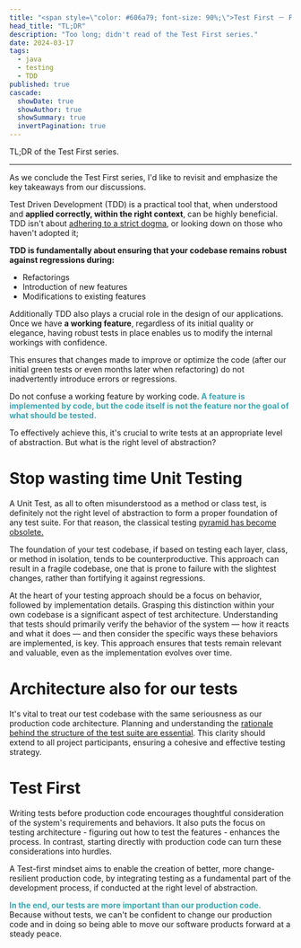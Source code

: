 ```yaml
---
title: "<span style=\"color: #606a79; font-size: 90%;\">Test First － Part 5</span><br/> TL;DR"
head_title: "TL;DR" 
description: "Too long; didn't read of the Test First series." 
date: 2024-03-17
tags:
  - java
  - testing
  - TDD
published: true
cascade:
  showDate: true
  showAuthor: true
  showSummary: true
  invertPagination: true
---
```

TL;DR of the Test First series.
<!--more-->
---

As we conclude the Test First series, I'd like to revisit and emphasize the key takeaways from our discussions.

Test Driven Development (TDD) is a practical tool that,
when understood and **applied correctly, within the right context**, can be highly beneficial.
TDD isn't about [adhering to a strict dogma](/posts/tdd-is-not-a-religion/),
or looking down on those who haven't adopted it;

**TDD is fundamentally about ensuring that your codebase remains robust against regressions during:**

- Refactorings
- Introduction of new features
- Modifications to existing features

Additionally TDD also plays a crucial role in the design of our applications.
Once we have **a working feature**, regardless of its initial quality or elegance,
having robust tests in place enables us to modify the internal workings with confidence.

This ensures
that changes made to improve
or optimize the code (after our initial green tests or even months later when refactoring)
do not inadvertently introduce errors or regressions.

Do not confuse a working feature by working code.<b style="color: #3da6b1;"> 
A feature is implemented by code, but the code itself is not the feature nor the goal 
of what should be tested.</b>

To effectively achieve this,
it's crucial to write tests at an appropriate level of abstraction.
But what is the right level of abstraction?
# Stop wasting time Unit Testing
A Unit Test, as all to often misunderstood as a method or class test,
is definitely not the right level of abstraction
to form a proper foundation of any test suite.
For that reason, the classical testing [pyramid has become obsolete.](/posts/relevance-of-the-classical-testing-pyramid//)

The foundation of your test codebase, if based on testing each layer,
class, or method in isolation, tends to be counterproductive.
This approach can result in a fragile codebase,
one that is prone to failure with the slightest changes,
rather than fortifying it against regressions.

At the heart of your testing approach should be a focus on behavior,
followed by implementation details.
Grasping this distinction within your own codebase is a significant aspect of test architecture.
Understanding that tests should primarily verify the behavior of the system —
how it reacts and what it does —
and then consider the specific ways these behaviors are implemented, is key.
This approach ensures that tests remain relevant and valuable,
even as the implementation evolves over time.
# Architecture also for our tests
It's vital to treat our test codebase with the same seriousness as our production code architecture.
Planning and understanding the [rationale behind the structure of the test suite are essential](/posts/architecture-is-not-only-for-production-code/).
This clarity should extend to all project participants,
ensuring a cohesive and effective testing strategy.

# Test First
Writing tests
before production code encourages thoughtful consideration of the system's requirements and behaviors.
It also puts the focus on testing architecture -
figuring out how to test the features - enhances the process.
In contrast,
starting directly with production code can turn these considerations into hurdles.

A Test-first mindset aims to enable the creation of better, more change-resilient production code, 
by integrating testing as a fundamental part of the development process,
if conducted at the right level of abstraction.

<b style="color: #3da6b1;">In the end,
our tests are more important than our production code.</b>
Because without tests,
we can't be confident to change our production code
and in doing so being able to move our software products forward at a steady peace.
